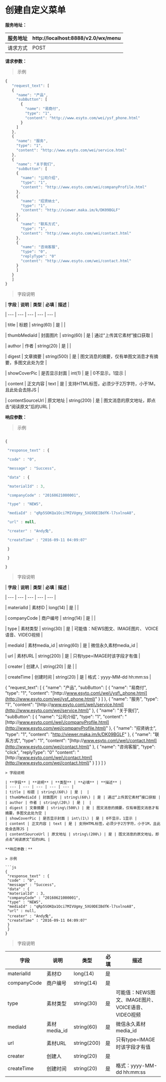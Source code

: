 # 创建自定义菜单

**服务地址：**

| 服务地址 | http:\/\/localhost:8888\/v2.0\/wx\/menu |
| --- | --- |
| 请求方式 | POST |

**请求参数：**

> 示例

```js
{
   "request_text": [
   {
     "name": "产品",
     "subButton": [
       {
         "name": "易商付",
         "type": "1",
         "content": "http://www.esyto.com/wei/ysf_phone.html"
       }
     ]
   },
   {
     "name": "服务",
     "type": "1",
     "content": "http://www.esyto.com/wei/service.html"
   },
   {
     "name": "关于我们",
     "subButton": [
     {
       "name": "公司介绍",
       "type": "1",
       "content": "http://www.esyto.com/wei/companyProfile.html"
     },
     {
       "name": "招贤纳士",
       "type": "1",
       "content": "http://viewer.maka.im/k/DK09BGLF"
     },
     {
       "name": "联系方式",
       "type": "1",
       "content": "http://www.esyto.com/wei/contact.html"
     },
     {
       "name": "咨询客服",
       "type": "0",
       "replyType": "0"
       "content": "http://www.esyto.com/wei/contact.html"
     }
     ]
   }
   ]
}
```

> 字段说明

\| **字段** \| **说明** \| **类型** \| **必填** \| **描述** \|

\| --- \| --- \| --- \| --- \| --- \|

\| title \| 标题 \| string\(60\) \| 是 \| \|

\| thumbMediaId \| 封面图片 \| string\(60\) \| 是 \| 通过“上传其它素材”接口获取 \|

\| author \| 作者 \| string\(20\) \| 是 \| \|

\| digest \| 文章摘要 \| string\(500\) \| 是 \| 图文消息的摘要，仅有单图文消息才有摘要，多图文此处为空 \|

\| showCoverPic \| 是否显示封面 \| int\(1\) \| 是 \| 0不显示，1显示 \|

\| content \| 正文内容 \| text \| 是 \| 支持HTML标签，必须少于2万字符，小于1M，且此处会去除JS \|

\| contentSourceUrl \| 原文地址 \| string\(200\) \| 是 \| 图文消息的原文地址，即点击“阅读原文”后的URL \|

**响应参数：**

> 示例

```js

{

 "response_text" : {

 "code" : "0",

 "message" : "Success",

 "data" : {

 "materialId" : 3,

 "companyCode" : "20160621000001",

 "type" : "NEWS",

 "mediaId" : "qRp5SOKQa1Oci7MIVUgmy_5XG9DEIBdfK-l7sxlnoA8",

 "url" : null,

 "creater" : "Andy兔",

 "createTime" : "2016-09-11 04:09:07"

 }

 }

}

```

> 字段说明

\| **字段** \| **说明** \| **类型** \| **必填** \| **描述** \|

\| --- \| --- \| --- \| --- \| --- \|

\| materialId \| 素材ID \| long\(14\) \| 是 \| \|

\| companyCode \| 商户编号 \| string\(14\) \| 是 \| \|

\| type \| 素材类型 \| string\(30\) \| 是 \| 可能值：NEWS图文、IMAGE图片、 VOICE语音、VIDEO视频 \|

\| mediaId \| 素材media\_id \| string\(60\) \| 是 \| 微信永久素材media\_id \|

\| url \| 素材URL \| string\(200\) \| 是 \| 只有type=IMAGE时该字段才有值 \|

\| creater \| 创建人 \| string\(20\) \| 是 \| \|

\| createTime \| 创建时间 \| string\(20\) \| 是 \| 格式：yyyy-MM-dd hh:mm:ss \|

{
  "request\_text": \[
    {
      "name": "产品",
      "subButton": \[
        {
          "name": "易商付",
          "type": "1",
          "content": "[http:\/\/www.esyto.com\/wei\/ysf\_phone.html](http://www.esyto.com/wei/ysf_phone.html)"
        }
      \]
    },
    {
      "name": "服务",
      "type": "1",
      "content": "[http:\/\/www.esyto.com\/wei\/service.html](http://www.esyto.com/wei/service.html)"
    },
    {
      "name": "关于我们",
      "subButton": \[
        {
          "name": "公司介绍",
          "type": "1",
          "content": "[http:\/\/www.esyto.com\/wei\/companyProfile.html](http://www.esyto.com/wei/companyProfile.html)"
        },
        {
          "name": "招贤纳士",
          "type": "1",
          "content": "[http:\/\/viewer.maka.im\/k\/DK09BGLF](http://viewer.maka.im/k/DK09BGLF)"
        },
        {
          "name": "联系方式",
          "type": "1",
          "content": "[http:\/\/www.esyto.com\/wei\/contact.html](http://www.esyto.com/wei/contact.html)"
        },
        {
          "name": "咨询客服",
          "type": "click",
          "replyType": "0"
          "content": "[http:\/\/www.esyto.com\/wei\/contact.html](http://www.esyto.com/wei/contact.html)"
        }
      \]
    }
  \]
}

    > 字段说明

    | **字段** | **说明** | **类型** | **必填** | **描述** |
    | --- | --- | --- | --- | --- |
    | title | 标题 | string\(60\) | 是 |  |
    | thumbMediaId | 封面图片 | string\(60\) | 是 | 通过“上传其它素材”接口获取 |
    | author | 作者 | string\(20\) | 是 |  |
    | digest | 文章摘要 | string\(500\) | 是 | 图文消息的摘要，仅有单图文消息才有摘要，多图文此处为空 |
    | showCoverPic | 是否显示封面 | int\(1\) | 是 | 0不显示，1显示 |
    | content | 正文内容 | text | 是 | 支持HTML标签，必须少于2万字符，小于1M，且此处会去除JS |
    | contentSourceUrl | 原文地址 | string\(200\) | 是 | 图文消息的原文地址，即点击“阅读原文”后的URL |

    **响应参数：**

    > 示例

    ```js
    {
     "response_text" : {
     "code" : "0",
     "message" : "Success",
     "data" : {
     "materialId" : 3,
     "companyCode" : "20160621000001",
     "type" : "NEWS",
     "mediaId" : "qRp5SOKQa1Oci7MIVUgmy_5XG9DEIBdfK-l7sxlnoA8",
     "url" : null,
     "creater" : "Andy兔",
     "createTime" : "2016-09-11 04:09:07"
     }
     }
    }

> 字段说明

| **字段** | **说明** | **类型** | **必填** | **描述** |
| --- | --- | --- | --- | --- |
| materialId | 素材ID | long\(14\) | 是 |  |
| companyCode | 商户编号 | string\(14\) | 是 |  |
| type | 素材类型 | string\(30\) | 是 | 可能值：NEWS图文、IMAGE图片、 VOICE语音、VIDEO视频 |
| mediaId | 素材media\_id | string\(60\) | 是 | 微信永久素材media\_id |
| url | 素材URL | string\(200\) | 是 | 只有type=IMAGE时该字段才有值 |
| creater | 创建人 | string\(20\) | 是 |  |
| createTime | 创建时间 | string\(20\) | 是 | 格式：yyyy-MM-dd hh:mm:ss |

